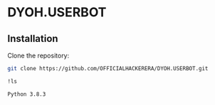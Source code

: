 # DYOH.USERBOT

## Installation

Clone the repository:
```bash
git clone https://github.com/OFFICIALHACKERERA/DYOH.USERBOT.git
```


```bash
!ls
```


```bash 
Python 3.8.3
```
